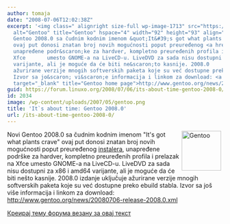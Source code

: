 ```yaml
---
author: tomaja
date: "2008-07-06T12:02:38Z"
excerpt: '<img class=" alignright size-full wp-image-1713" src="https://linuxo.org/wp-content/uploads/2007/05/gentoo.png"
  alt="Gentoo" title="Gentoo" hspace="4" width="92" height="93" align="right" />Novi
  Gentoo 2008.0 sa čudnim kodnim imenom &quot;It&#39;s got what plants       crave&quot;
  ovaj put donosi znatan broj novih mogućnosti poput preuređenog <a href="http://www.gentoo.org/proj/en/releng/installer/">instalera</a>,
  unapređene podr&scaron;ke za hardver, kompletno preuređenih profila i prelazak na
  Xfce       umesto GNOME-a na LiveCD-u. LiveDVD za sada nisu dostupni za x86 i       amd64
  varijante, ali je moguće da će biti ne&scaron;to kasnije. 2008.0       izdanje uključuje
  ažurirane verzije mnogih softverskih paketa koje su već dostupne preko ebuild stabla.
  Izvor sa jo&scaron; vi&scaron;e informacija i linkom za download: <a href="http://www.gentoo.org/news/20080706-release-2008.0.xml"
  target="_blank" title="Gentoo home page">http://www.gentoo.org/news/20080706-release-2008.0.xml</a> '
guid: https://forum.linuxo.org/2008/07/06/its-about-time-gentoo-2008-0/
id: 2034
image: /wp-content/uploads/2007/05/gentoo.png
title: 'It`s about time: Gentoo 2008.0'
url: /its-about-time-gentoo-2008-0/
---
```

<img class=" alignright size-full wp-image-1713" src="https://linuxo.org/wp-content/uploads/2007/05/gentoo.png" alt="Gentoo" title="Gentoo" hspace="4" width="92" height="93" align="right" />Novi Gentoo 2008.0 sa čudnim kodnim imenom "It's got what plants crave" ovaj put donosi znatan broj novih mogućnosti poput preuređenog [instalera](http://www.gentoo.org/proj/en/releng/installer/), unapređene podr&scaron;ke za hardver, kompletno preuređenih profila i prelazak na Xfce umesto GNOME-a na LiveCD-u. LiveDVD za sada nisu dostupni za x86 i amd64 varijante, ali je moguće da će biti ne&scaron;to kasnije. 2008.0 izdanje uključuje ažurirane verzije mnogih softverskih paketa koje su već dostupne preko ebuild stabla. Izvor sa jo&scaron; vi&scaron;e informacija i linkom za download: <a href="http://www.gentoo.org/news/20080706-release-2008.0.xml" target="_blank" title="Gentoo home page">http://www.gentoo.org/news/20080706-release-2008.0.xml</a> <!--break-->

[Креирај тему форума везану за овај текст](https://linuxo.org/nova-tema-na-forumu/?se_pid=2034)